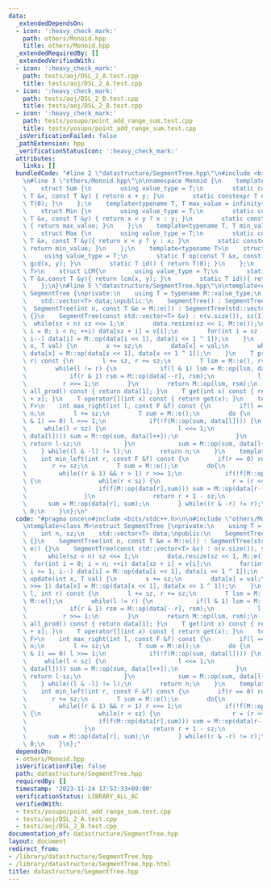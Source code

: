 ```yaml
---
data:
  _extendedDependsOn:
  - icon: ':heavy_check_mark:'
    path: others/Monoid.hpp
    title: others/Monoid.hpp
  _extendedRequiredBy: []
  _extendedVerifiedWith:
  - icon: ':heavy_check_mark:'
    path: tests/aoj/DSL_2_A.test.cpp
    title: tests/aoj/DSL_2_A.test.cpp
  - icon: ':heavy_check_mark:'
    path: tests/aoj/DSL_2_B.test.cpp
    title: tests/aoj/DSL_2_B.test.cpp
  - icon: ':heavy_check_mark:'
    path: tests/yosupo/point_add_range_sum.test.cpp
    title: tests/yosupo/point_add_range_sum.test.cpp
  _isVerificationFailed: false
  _pathExtension: hpp
  _verificationStatusIcon: ':heavy_check_mark:'
  attributes:
    links: []
  bundledCode: "#line 2 \"datastructure/SegmentTree.hpp\"\n#include <bits/stdc++.h>\n\
    \n#line 3 \"others/Monoid.hpp\"\n\nnamespace Monoid {\n    template<typename T>\n\
    \    struct Sum {\n        using value_type = T;\n        static constexpr T op(const\
    \ T &x, const T &y) { return x + y; }\n        static constexpr T e() { return\
    \ T(0); }\n    };\n    template<typename T, T max_value = infinity<T>::value>\n\
    \    struct Min {\n        using value_type = T;\n        static constexpr T op(const\
    \ T &x, const T &y) { return x < y ? x : y; }\n        static constexpr T e()\
    \ { return max_value; }\n    };\n    template<typename T, T min_value = infinity<T>::mvalue>\n\
    \    struct Max {\n        using value_type = T;\n        static constexpr T op(const\
    \ T &x, const T &y){ return x < y ? y : x; }\n        static constexpr T e(){\
    \ return min_value; }\n    };\n    template<typename T>\n    struct GCD{\n   \
    \     using value_type = T;\n        static T op(const T &x, const T &y) { return\
    \ gcd(x, y); }\n        static T id() { return T(0); }\n    };\n    template<typename\
    \ T>\n    struct LCM{\n        using value_type = T;\n        static T op(const\
    \ T &x,const T &y){ return lcm(x, y); }\n        static T id(){ return T(1); }\n\
    \    };\n}\n#line 5 \"datastructure/SegmentTree.hpp\"\n\ntemplate<class M>\nstruct\
    \ SegmentTree {\nprivate:\n    using T = typename M::value_type;\n    int n, sz;\n\
    \    std::vector<T> data;\npublic:\n    SegmentTree() : SegmentTree(0) {}\n  \
    \  SegmentTree(int n, const T &e = M::e()) : SegmentTree(std::vector<T>(n, e))\
    \ {}\n    SegmentTree(const std::vector<T> &v) : n(v.size()), sz(1) {\n      \
    \  while(sz < n) sz <<= 1;\n        data.resize(sz << 1, M::e());\n        for(int\
    \ i = 0; i < n; ++i) data[sz + i] = v[i];\n        for(int i = sz - 1; i >= 1;\
    \ i--) data[i] = M::op(data[i << 1], data[i << 1 ^ 1]);\n    }\n    void update(int\
    \ x, T val) {\n        x += sz;\n        data[x] = val;\n        while(x >>= 1)\
    \ data[x] = M::op(data[x << 1], data[x << 1 ^ 1]);\n    }\n    T prod(int l, int\
    \ r) const {\n        l += sz, r += sz;\n        T lsm = M::e(), rsm = M::e();\n\
    \        while(l != r) {\n            if(l & 1) lsm = M::op(lsm, data[l++]);\n\
    \            if(r & 1) rsm = M::op(data[--r], rsm);\n            l >>= 1;\n  \
    \          r >>= 1;\n        }\n        return M::op(lsm, rsm);\n    }\n    T\
    \ all_prod() const { return data[1]; }\n    T get(int x) const { return data[sz\
    \ + x]; }\n    T operator[](int x) const { return get(x); }\n    template<class\
    \ F>\n    int max_right(int l, const F &f) const {\n        if(l == n) return\
    \ n;\n        l += sz;\n        T sum = M::e();\n        do {\n            while((l\
    \ & 1) == 0) l >>= 1;\n            if(!f(M::op(sum, data[l]))) {\n           \
    \     while(l < sz) {\n                    l <<= 1;\n                    if(f(M::op(sum,\
    \ data[l]))) sum = M::op(sum, data[l++]);\n                }\n               \
    \ return l-sz;\n            }\n            sum = M::op(sum, data[l++]);\n    \
    \    } while((l & -l) != l);\n        return n;\n    }\n    template<class F>\n\
    \    int min_left(int r, const F &f) const {\n        if(r == 0) return 0;\n \
    \       r += sz;\n        T sum = M::e();\n        do{\n            --r;\n   \
    \         while((r & 1) && r > 1) r >>= 1;\n            if(!f(M::op(data[r],sum)))\
    \ {\n                while(r < sz) {\n                    r = (r << 1) ^ 1;\n\
    \                    if(f(M::op(data[r],sum))) sum = M::op(data[r--], sum);\n\
    \                }\n                return r + 1 - sz;\n            }\n      \
    \      sum = M::op(data[r], sum);\n        } while((r & -r) != r);\n        return\
    \ 0;\n    }\n};\n"
  code: "#pragma once\n#include <bits/stdc++.h>\n\n#include \"others/Monoid.hpp\"\n\
    \ntemplate<class M>\nstruct SegmentTree {\nprivate:\n    using T = typename M::value_type;\n\
    \    int n, sz;\n    std::vector<T> data;\npublic:\n    SegmentTree() : SegmentTree(0)\
    \ {}\n    SegmentTree(int n, const T &e = M::e()) : SegmentTree(std::vector<T>(n,\
    \ e)) {}\n    SegmentTree(const std::vector<T> &v) : n(v.size()), sz(1) {\n  \
    \      while(sz < n) sz <<= 1;\n        data.resize(sz << 1, M::e());\n      \
    \  for(int i = 0; i < n; ++i) data[sz + i] = v[i];\n        for(int i = sz - 1;\
    \ i >= 1; i--) data[i] = M::op(data[i << 1], data[i << 1 ^ 1]);\n    }\n    void\
    \ update(int x, T val) {\n        x += sz;\n        data[x] = val;\n        while(x\
    \ >>= 1) data[x] = M::op(data[x << 1], data[x << 1 ^ 1]);\n    }\n    T prod(int\
    \ l, int r) const {\n        l += sz, r += sz;\n        T lsm = M::e(), rsm =\
    \ M::e();\n        while(l != r) {\n            if(l & 1) lsm = M::op(lsm, data[l++]);\n\
    \            if(r & 1) rsm = M::op(data[--r], rsm);\n            l >>= 1;\n  \
    \          r >>= 1;\n        }\n        return M::op(lsm, rsm);\n    }\n    T\
    \ all_prod() const { return data[1]; }\n    T get(int x) const { return data[sz\
    \ + x]; }\n    T operator[](int x) const { return get(x); }\n    template<class\
    \ F>\n    int max_right(int l, const F &f) const {\n        if(l == n) return\
    \ n;\n        l += sz;\n        T sum = M::e();\n        do {\n            while((l\
    \ & 1) == 0) l >>= 1;\n            if(!f(M::op(sum, data[l]))) {\n           \
    \     while(l < sz) {\n                    l <<= 1;\n                    if(f(M::op(sum,\
    \ data[l]))) sum = M::op(sum, data[l++]);\n                }\n               \
    \ return l-sz;\n            }\n            sum = M::op(sum, data[l++]);\n    \
    \    } while((l & -l) != l);\n        return n;\n    }\n    template<class F>\n\
    \    int min_left(int r, const F &f) const {\n        if(r == 0) return 0;\n \
    \       r += sz;\n        T sum = M::e();\n        do{\n            --r;\n   \
    \         while((r & 1) && r > 1) r >>= 1;\n            if(!f(M::op(data[r],sum)))\
    \ {\n                while(r < sz) {\n                    r = (r << 1) ^ 1;\n\
    \                    if(f(M::op(data[r],sum))) sum = M::op(data[r--], sum);\n\
    \                }\n                return r + 1 - sz;\n            }\n      \
    \      sum = M::op(data[r], sum);\n        } while((r & -r) != r);\n        return\
    \ 0;\n    }\n};"
  dependsOn:
  - others/Monoid.hpp
  isVerificationFile: false
  path: datastructure/SegmentTree.hpp
  requiredBy: []
  timestamp: '2023-11-24 17:52:33+09:00'
  verificationStatus: LIBRARY_ALL_AC
  verifiedWith:
  - tests/yosupo/point_add_range_sum.test.cpp
  - tests/aoj/DSL_2_A.test.cpp
  - tests/aoj/DSL_2_B.test.cpp
documentation_of: datastructure/SegmentTree.hpp
layout: document
redirect_from:
- /library/datastructure/SegmentTree.hpp
- /library/datastructure/SegmentTree.hpp.html
title: datastructure/SegmentTree.hpp
---
```

